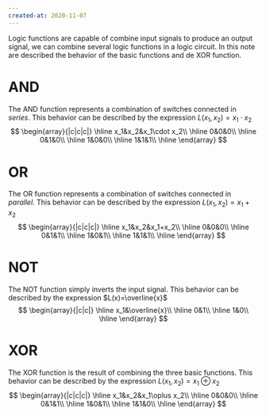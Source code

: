 ```yaml
---
created-at: 2020-11-07
---
```

Logic functions are capable of combine input signals to produce an output signal, we can combine several logic functions in a logic circuit. In this note are described the behavior of the basic functions and de XOR function.

# AND
The AND function represents a combination of switches connected in *series*. This behavior can be described by the expression $L(x_1,x_2)=x_1\cdot x_2$
$$
\begin{array}{|c|c|c|}
\hline
x_1&x_2&x_1\cdot x_2\\
\hline
0&0&0\\
\hline
0&1&0\\
\hline
1&0&0\\
\hline
1&1&1\\
\hline
\end{array}
$$

# OR
The OR function represents a combination of switches connected in *parallel*. This behavior can be described by the expression $L(x_1,x_2)=x_1+x_2$
$$
\begin{array}{|c|c|c|}
\hline
x_1&x_2&x_1+x_2\\
\hline
0&0&0\\
\hline
0&1&1\\
\hline
1&0&1\\
\hline
1&1&1\\
\hline
\end{array}
$$

# NOT
The NOT function simply inverts the input signal. This behavior can be described by the expression $L(x)=\overline{x}$
$$
\begin{array}{|c|c|}
\hline
x_1&\overline{x}\\
\hline
0&1\\
\hline
1&0\\
\hline
\end{array}
$$

# XOR
The XOR function is the result of combining the three basic functions. This behavior can be described by the expression $L(x_1,x_2)=x_1\oplus x_2$
$$
\begin{array}{|c|c|c|}
\hline
x_1&x_2&x_1\oplus x_2\\
\hline
0&0&0\\
\hline
0&1&1\\
\hline
1&0&1\\
\hline
1&1&0\\
\hline
\end{array}
$$